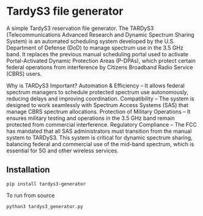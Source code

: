# TardyS3 file generator

A simple TardyS3 reservation file generator. The TARDyS3 (Telecommunications Advanced Research and Dynamic Spectrum Sharing System) is an automated scheduling system developed by the U.S. Department of Defense (DoD) to manage spectrum use in the 3.5 GHz band. It replaces the previous manual scheduling portal used to activate Portal-Activated Dynamic Protection Areas (P-DPAs), which protect certain federal operations from interference by Citizens Broadband Radio Service (CBRS) users.

Why is TARDyS3 Important?
Automation & Efficiency – It allows federal spectrum managers to schedule protected spectrum use autonomously, reducing delays and improving coordination.
Compatibility – The system is designed to work seamlessly with Spectrum Access Systems (SAS) that manage CBRS spectrum allocations.
Protection of Military Operations – It ensures military testing and operations in the 3.5 GHz band remain protected from commercial interference.
Regulatory Compliance – The FCC has mandated that all SAS administrators must transition from the manual system to TARDyS3.
This system is critical for dynamic spectrum sharing, balancing federal and commercial use of the mid-band spectrum, which is essential for 5G and other wireless services.

## Installation
```
pip install tardys3-generator
```

To run from source
```python
python3 tardys3_generator.py
```